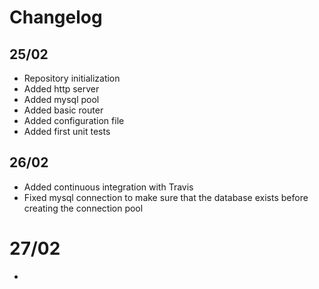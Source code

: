 # Changelog

## 25/02

- Repository initialization
- Added http server
- Added mysql pool
- Added basic router
- Added configuration file
- Added first unit tests

## 26/02

- Added continuous integration with Travis
- Fixed mysql connection to make sure that the database exists before creating the connection pool

# 27/02

- 
